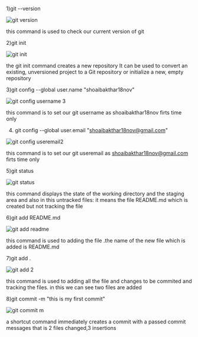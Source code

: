 1)git --version

![git version](https://user-images.githubusercontent.com/114742949/194249028-b624447f-6c8b-4564-9e73-ba6eded2bed9.png)

this command is used to check our current version of git

2)git init

![git init](https://user-images.githubusercontent.com/114742949/194251064-7bc2d427-c06d-4b83-aba3-49650e2abbfb.png)

the git init command creates a new repository 
It can be used to convert an existing, unversioned project to a Git repository or initialize a new, empty repository

3)git config --global user.name "shoaibakthar18nov"

![git config username 3](https://user-images.githubusercontent.com/114742949/194276421-87ffd4e9-4eaa-4af9-a6ea-1a63b726031a.png)


this command is to set our git username as shoaibakthar18nov firts time only

4) git config --global user.email "shoaibakthar18nov@gmail.com"

![git config useremail2](https://user-images.githubusercontent.com/114742949/194276740-03d140a9-fb30-4a02-97b8-699f9c8c3d31.png)

this command is to set our git useremail as shoaibakthar18nov@gmail.com firts time only

5)git status

![git status](https://user-images.githubusercontent.com/114742949/194277242-69d28122-fe5b-4c71-8ffd-af9440281b14.png)

this command displays the state of the working directory 
and the staging area and also in this untracked files: it means the file README.md which is created but not tracking the file

6)git add README.md

![git add readme](https://user-images.githubusercontent.com/114742949/194278894-d152304d-f941-4334-b02b-1c3cf8f99de8.png)

this command is used to adding the file .the name of the new file which is added is README.md

7)git add .

![git add 2](https://user-images.githubusercontent.com/114742949/194281052-25b3d546-de68-4fae-9f6a-26b6303d8e83.png)


this command is used to adding all the file and changes to be commited and tracking the files.
in this we can see two files are added


8)git commit -m "this is my first commit"

![git commit m](https://user-images.githubusercontent.com/114742949/194284712-669d4e20-cb5c-4305-8908-43e2fccf560c.png)

a shortcut command immediately creates a commit with a passed commit messages that is 2 files changed,3 insertions

